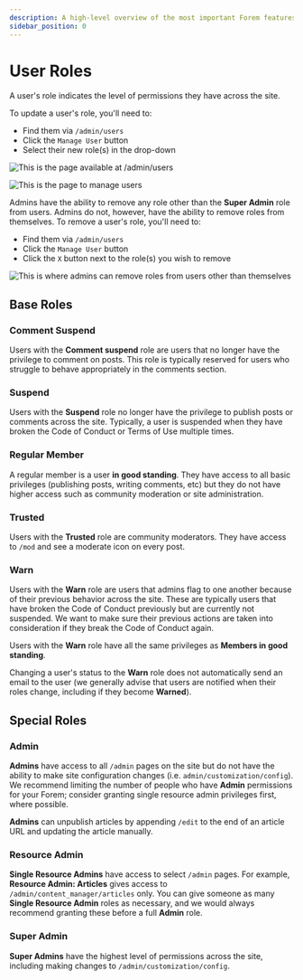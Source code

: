 ```yaml
---
description: A high-level overview of the most important Forem features.
sidebar_position: 0
---
```


# User Roles

A user's role indicates the level of permissions they have across the site.

To update a user's role, you'll need to:

* Find them via `/admin/users`
* Click the `Manage User` button
* Select their new role\(s) in the drop-down

![This is the page available at /admin/users](/img/userRolesManage.png)

![This is the page to manage users](https://user-images.githubusercontent.com/16007075/121751111-90bebd00-cadb-11eb-9e2e-310acacac4f7.png)

Admins have the ability to remove any role other than the **Super Admin** role from users. Admins do not, however, have the ability to remove roles from themselves. To remove a user's role, you'll need to:

* Find them via `/admin/users`
* Click the `Manage User` button
* Click the `X` button next to the role\(s\) you wish to remove

![This is where admins can remove roles from users other than themselves](https://user-images.githubusercontent.com/16007075/121752322-e2684700-cadd-11eb-87b7-42ae6e2f77b6.png)


## Base Roles

### Comment Suspend

Users with the **Comment suspend** role are users that no longer have the privilege to comment on posts. This role is typically reserved for users who struggle to behave appropriately in the comments section.

### Suspend

Users with the **Suspend** role no longer have the privilege to publish posts or comments across the site. Typically, a user is suspended when they have broken the Code of Conduct or Terms of Use multiple times.

### Regular Member

A regular member is a user **in good standing**. They have access to all basic privileges \(publishing posts, writing comments, etc\) but they do not have higher access such as community moderation or site administration. 

### Trusted

Users with the **Trusted** role are community moderators. They have access to `/mod` and see a moderate icon on every post.

### Warn

Users with the **Warn** role are users that admins flag to one another because of their previous behavior across the site. These are typically users that have broken the Code of Conduct previously but are currently not suspended. We want to make sure their previous actions are taken into consideration if they break the Code of Conduct again. 

Users with the **Warn** role have all the same privileges as **Members in good standing**.

Changing a user's status to the **Warn** role does not automatically send an email to the user (we generally advise that users are notified when their roles change, including if they become **Warned**). 

## Special Roles

### Admin

**Admins** have access to all `/admin` pages on the site but do not have the ability to make site configuration changes (i.e. `admin/customization/config`). We recommend limiting the number of people who have **Admin** permissions for your Forem; consider granting single resource admin privileges first, where possible.

**Admins** can unpublish articles by appending `/edit` to the end of an article URL and updating the article manually. 

### Resource Admin

**Single Resource Admins** have access to select `/admin` pages. For example, **Resource Admin: Articles** gives access to `/admin/content_manager/articles` only. You can give someone as many **Single Resource Admin** roles as necessary, and we would always recommend granting these before a full **Admin** role. 

### Super Admin

**Super Admins** have the highest level of permissions across the site, including making changes to `/admin/customization/config`. 

